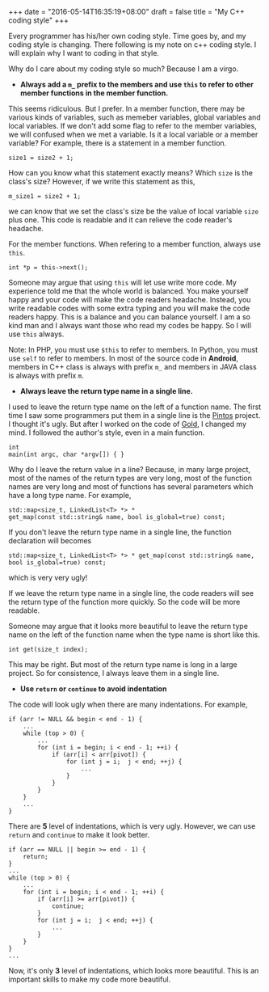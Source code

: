 +++
date = "2016-05-14T16:35:19+08:00"
draft = false
title = "My C++ coding style"
+++

Every programmer has his/her own coding style. Time goes by, and my coding
style is changing. There following is my note on c++ coding style. I will
explain why I want to coding in that style.

Why do I care about my coding style so much? Because I am a virgo.

* **Always add a ``m_`` prefix to the members and use ``this`` to refer to
other member functions in the member function.**

This seems ridiculous. But I prefer. In a member function, there may be
various kinds of variables, such as memeber variables, global variables
and local variables. If we don't add some flag to refer to the member
variables, we will confused when we met a variable. Is it a local variable
or a member variable? For example, there is a statement in a member function.

    size1 = size2 + 1;

How can you know what this statement exactly means? Which ``size`` is the
class's size? However, if we write this statement as this,

    m_size1 = size2 + 1;

we can know that we set the class's size be the value of local variable ``size``
plus one. This code is readable and it can relieve the code reader's headache.

For the member functions. When refering to a member function, always use
``this``.

    int *p = this->next();

Someone may argue that using ``this`` will let use write more code. My
experience told me that the whole world is balanced. You make yourself happy
and your code will make the code readers headache. Instead, you write readable
codes with some extra typing and you will make the code readers happy. This is
a balance and you can balance yourself. I am a so kind man and I always want
those who read my codes be happy. So I will use ``this`` always.

Note: In PHP, you must use ``$this`` to refer to members. In Python, you must
use ``self`` to refer to members. In most of the source code in **Android**,
members in C++ class is always with prefix ``m_`` and members in JAVA class is
always with prefix ``m``.

* **Always leave the return type name in a single line.**

I used to leave the return type name on the left of a function name. The first
time I saw some programmers put them in a single line is the
[Pintos](http://en.wikipedia.org/wiki/Pintos) project. I thought it's ugly.
But after I worked on the code of [Gold](http://en.wikipedia.org/wiki/Gold_(linker)),
I changed my mind. I followed the author's style, even in a main function.

    int
    main(int argc, char *argv[]) { }

Why do I leave the return value in a line? Because, in many large project, most
of the names of the return types are very long, most of the function names are
very long and most of functions has several parameters which have a long type
name. For example,

    std::map<size_t, LinkedList<T> *> *
    get_map(const std::string& name, bool is_global=true) const;

If you don't leave the return type name in a single line, the function
declaration will becomes

    std::map<size_t, LinkedList<T> *> * get_map(const std::string& name, bool is_global=true) const;

which is very very ugly!

If we leave the return type name in a single line, the code readers will see
the return type of the function more quickly. So the code will be more readable.

Someone may argue that it looks more beautiful to leave the return type name on
the left of the function name when the type name is short like this.

    int get(size_t index);

This may be right. But most of the return type name is long in a large project.
So for consistence, I always leave them in a single line.

* **Use ``return`` or ``continue`` to avoid indentation**

The code will look ugly when there are many indentations. For example,

    if (arr != NULL && begin < end - 1) {
        ...
        while (top > 0) {
            ...
            for (int i = begin; i < end - 1; ++i) {
                if (arr[i] < arr[pivot]) {
                    for (int j = i;  j < end; ++j) {
                        ...
                    }
                }
            }
        }
        ...
    }

There are **5** level of indentations, which is very ugly. However, we can use
``return`` and ``continue`` to make it look better.

    if (arr == NULL || begin >= end - 1) {
        return;
    }
    ...
    while (top > 0) {
        ...
        for (int i = begin; i < end - 1; ++i) {
            if (arr[i] >= arr[pivot]) {
                continue;
            }
            for (int j = i;  j < end; ++j) {
                ...
            }
        }
    }
    ...

Now, it's only **3** level of indentations, which looks more beautiful.
This is an important skills to make my code more beautiful.

